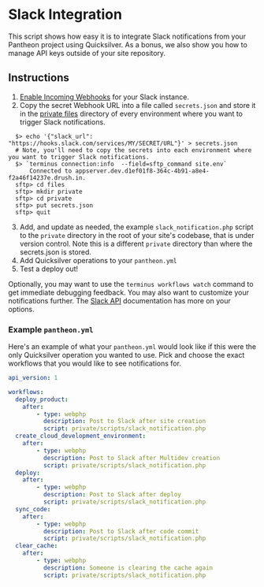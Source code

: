 # Slack Integration #

This script shows how easy it is to integrate Slack notifications from your Pantheon project using Quicksilver. As a bonus, we also show you how to manage API keys outside of your site repository.

## Instructions ##

1. [Enable Incoming Webhooks](https://my.slack.com/services/new/incoming-webhook/) for your Slack instance.
2. Copy the secret Webhook URL into a file called `secrets.json` and store it in the [private files](https://pantheon.io/docs/articles/sites/private-files/) directory of every environment where you want to trigger Slack notifications.

  ```shell
    $> echo '{"slack_url": "https://hooks.slack.com/services/MY/SECRET/URL"}' > secrets.json
    # Note, you'll need to copy the secrets into each environment where you want to trigger Slack notifications.
    $> `terminus connection:info  --field=sftp_command site.env`
        Connected to appserver.dev.d1ef01f8-364c-4b91-a8e4-f2a46f14237e.drush.in.
    sftp> cd files  
    sftp> mkdir private
    sftp> cd private
    sftp> put secrets.json
    sftp> quit
  ```

3. Add, and update as needed, the example `slack_notification.php` script to the `private` directory in the root of your site's codebase, that is under version control. Note this is a different `private` directory than where the secrets.json is stored.
4. Add Quicksilver operations to your `pantheon.yml`
5. Test a deploy out!

Optionally, you may want to use the `terminus workflows watch` command to get immediate debugging feedback. You may also want to customize your notifications further. The [Slack API](https://api.slack.com/incoming-webhooks) documentation has more on your options.

### Example `pantheon.yml` ###

Here's an example of what your `pantheon.yml` would look like if this were the only Quicksilver operation you wanted to use.  Pick and choose the exact workflows that you would like to see notifications for.

```yaml
api_version: 1

workflows:
  deploy_product:
    after:
        - type: webphp
          description: Post to Slack after site creation
          script: private/scripts/slack_notification.php
  create_cloud_development_environment:
    after: 
        - type: webphp
          description: Post to Slack after Multidev creation
          script: private/scripts/slack_notification.php
  deploy:
    after:
        - type: webphp
          description: Post to Slack after deploy
          script: private/scripts/slack_notification.php
  sync_code:
    after:
        - type: webphp
          description: Post to Slack after code commit
          script: private/scripts/slack_notification.php
  clear_cache:
    after:
        - type: webphp
          description: Someone is clearing the cache again
          script: private/scripts/slack_notification.php
```

